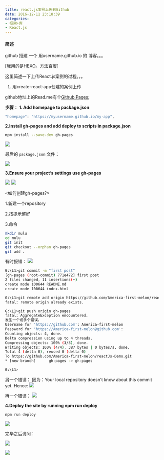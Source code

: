 ```yaml
---
title: react.js案例上传到Github
date: 2016-12-11 23:18:39
categories:
- 框架+库
- React.js
---
```


#### 简述

github 搭建 一个 用username.github.io 的 博客。。。

[我用的是HEXO。方法百度]

这里简述一下上传React.js案例的过程。。。

<!--more-->

1. 用create-react-app创建的案例上传

github地址上的Read.me有个[Github Pages](https://github.com/facebookincubator/create-react-app/blob/master/packages/react-scripts/template/README.md#github-pages);

<b>步骤：</b>
<b>1. Add homepage to package.json</b>
```bash
"homepage": "https://myusername.github.io/my-app",

```
<b>2.Install gh-pages and add deploy to scripts in package.json</b>

```bash
npm install --save-dev gh-pages

```
![](/assets/qita/2.png)

最后的 `package.json` 文件：

![](/assets/qita/3.png)


<b>3.Ensure your project’s settings use gh-pages</b>

![](/assets/qita/4.png)
![](/assets/qita/5.png)

<如何创建gh-pages?>

1.新建一个repository

2.按提示整好

3.命令

```bash
mkdir mulu
cd mulu
git init
git checkout --orphan gh-pages
git add .
```
有时报错：
![](/assets/qita/6.png)

```bash
G:\L1>git commit -m "first post"
[gh-pages (root-commit) 771e472] first post
2 files changed, 11 insertions(+)
create mode 100644 README.md
create mode 100644 index.html

G:\L1>git remote add origin https://github.com/America-first-melon/reactJs-Demo.git
fatal: remote origin already exists.

G:\L1>git push origin gh-pages
fatal: AggregateException encountered.
发生一个或多个错误。
Username for 'https://github.com': America-first-melon
Password for 'https://America-first-melon@github.com':
Counting objects: 4, done.
Delta compression using up to 4 threads.
Compressing objects: 100% (3/3), done.
Writing objects: 100% (4/4), 387 bytes | 0 bytes/s, done.
Total 4 (delta 0), reused 0 (delta 0)
To https://github.com/America-first-melon/reactJs-Demo.git
* [new branch]      gh-pages -> gh-pages

G:\L1>
```

另一个错误：
因为：Your local repository doesn't know about this commit yet. Hence:
![](/assets/qita/7.png)


再一个错误：
![](/assets/qita/8.png)


<b>4.Deploy the site by running npm run deploy</b>

```bash
npm run deploy

```
![](/assets/qita/9.png)


完毕之后访问：

![](/assets/qita/11.png)

![](/assets/qita/10.png)

